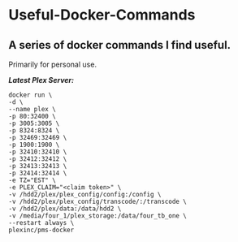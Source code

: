 # Useful-Docker-Commands
A series of docker commands I find useful. 
---
Primarily for personal use. 

***Latest Plex Server:***
```
docker run \
-d \
--name plex \
-p 80:32400 \
-p 3005:3005 \
-p 8324:8324 \
-p 32469:32469 \
-p 1900:1900 \
-p 32410:32410 \
-p 32412:32412 \
-p 32413:32413 \
-p 32414:32414 \
-e TZ="EST" \
-e PLEX_CLAIM="<claim token>" \
-v /hdd2/plex/plex_config/config:/config \
-v /hdd2/plex/plex_config/transcode/:/transcode \
-v /hdd2/plex/data:/data/hdd2 \
-v /media/four_1/plex_storage:/data/four_tb_one \
--restart always \
plexinc/pms-docker
```
